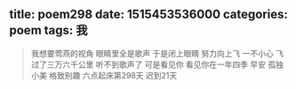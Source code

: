 title: poem298
date: 1515453536000
categories: poem
tags: 我
---
> 我想要莺燕的视角
眼睛里全是歌声
于是闭上眼睛
努力向上飞
一不小心
飞过了三万六千公里
听不到歌声了
可是看见你
看见你在一年四季
早安
孤独小美
格致别趣
六点起床第298天 迟到21天